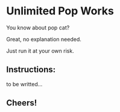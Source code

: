 # Unlimited Pop Works

You know about pop cat?

Great, no explanation needed.

Just run it at your own risk.

## Instructions:
to be writted...

## Cheers!
